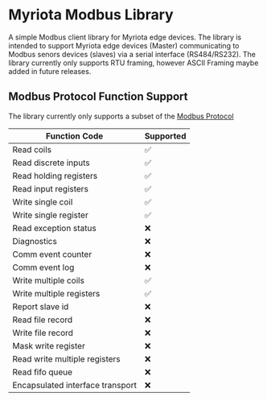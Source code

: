 # Myriota Modbus Library

A simple Modbus client library for Myriota edge devices. The library is
intended to support Myriota edge devices (Master) communicating to Modbus
senors devices (slaves) via a serial interface (RS484/RS232). The library
currently only supports RTU framing, however ASCII Framing maybe added in
future releases.

## Modbus Protocol Function Support

The library currently only supports a subset of the
[Modbus Protocol](https://modbus.org/docs/Modbus_Application_Protocol_V1_1b3.pdf)

| Function Code | Supported |
| ------------- | --------- |
|  Read coils | ✅ |
|  Read discrete inputs | ✅ |
|  Read holding registers | ✅ |
|  Read input registers | ✅ |
|  Write single coil | ✅ |
|  Write single register | ✅ |
|  Read exception status | ❌ |
|  Diagnostics | ❌ |
|  Comm event counter | ❌ |
|  Comm event log | ❌ |
|  Write multiple coils | ✅ |
|  Write multiple registers | ✅ |
|  Report slave id | ❌ |
|  Read file record | ❌ |
|  Write file record | ❌ |
|  Mask write register | ❌ |
|  Read write multiple registers | ❌ |
|  Read fifo queue | ❌ |
|  Encapsulated interface transport | ❌ |
